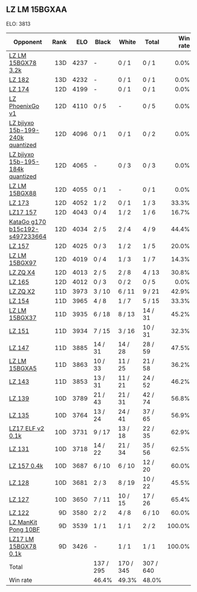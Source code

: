 ## LZ LM 15BGXAA ##

ELO: 3813

Opponent | Rank | ELO | Black | White | Total | Win rate
---------|-----:|----:|-------|-------|-------|-------:
[LZ LM 15BGX78 3.2k](LZ%20LM%2015BGX78%203.2k.md) | 13D | 4237 | - | 0 / 1 | 0 / 1 | 0.0%
[LZ 182](LZ%20182.md) | 13D | 4232 | - | 0 / 1 | 0 / 1 | 0.0%
[LZ 174](LZ%20174.md) | 12D | 4199 | - | 0 / 1 | 0 / 1 | 0.0%
[LZ PhoenixGo v1](LZ%20PhoenixGo%20v1.md) | 12D | 4110 | 0 / 5 | - | 0 / 5 | 0.0%
[LZ bjiyxo 15b-199-240k quantized](LZ%20bjiyxo%2015b-199-240k%20quantized.md) | 12D | 4096 | 0 / 1 | 0 / 1 | 0 / 2 | 0.0%
[LZ bjiyxo 15b-195-184k quantized](LZ%20bjiyxo%2015b-195-184k%20quantized.md) | 12D | 4065 | - | 0 / 3 | 0 / 3 | 0.0%
[LZ LM 15BGX88](LZ%20LM%2015BGX88.md) | 12D | 4055 | 0 / 1 | - | 0 / 1 | 0.0%
[LZ 173](LZ%20173.md) | 12D | 4052 | 1 / 2 | 0 / 1 | 1 / 3 | 33.3%
[LZ17 157](LZ17%20157.md) | 12D | 4043 | 0 / 4 | 1 / 2 | 1 / 6 | 16.7%
[KataGo g170 b15c192-s497233664](KataGo%20g170%20b15c192-s497233664.md) | 12D | 4034 | 2 / 5 | 2 / 4 | 4 / 9 | 44.4%
[LZ 157](LZ%20157.md) | 12D | 4025 | 0 / 3 | 1 / 2 | 1 / 5 | 20.0%
[LZ LM 15BGX97](LZ%20LM%2015BGX97.md) | 12D | 4019 | 0 / 4 | 1 / 3 | 1 / 7 | 14.3%
[LZ ZQ X4](LZ%20ZQ%20X4.md) | 12D | 4013 | 2 / 5 | 2 / 8 | 4 / 13 | 30.8%
[LZ 165](LZ%20165.md) | 12D | 4012 | 0 / 3 | 0 / 2 | 0 / 5 | 0.0%
[LZ ZQ X2](LZ%20ZQ%20X2.md) | 11D | 3973 | 3 / 10 | 6 / 11 | 9 / 21 | 42.9%
[LZ 154](LZ%20154.md) | 11D | 3965 | 4 / 8 | 1 / 7 | 5 / 15 | 33.3%
[LZ LM 15BGX37](LZ%20LM%2015BGX37.md) | 11D | 3935 | 6 / 18 | 8 / 13 | 14 / 31 | 45.2%
[LZ 151](LZ%20151.md) | 11D | 3934 | 7 / 15 | 3 / 16 | 10 / 31 | 32.3%
[LZ 147](LZ%20147.md) | 11D | 3885 | 14 / 31 | 14 / 28 | 28 / 59 | 47.5%
[LZ LM 15BGXA5](LZ%20LM%2015BGXA5.md) | 11D | 3863 | 10 / 33 | 11 / 25 | 21 / 58 | 36.2%
[LZ 143](LZ%20143.md) | 11D | 3853 | 13 / 31 | 11 / 21 | 24 / 52 | 46.2%
[LZ 139](LZ%20139.md) | 10D | 3789 | 21 / 43 | 21 / 31 | 42 / 74 | 56.8%
[LZ 135](LZ%20135.md) | 10D | 3764 | 13 / 24 | 24 / 41 | 37 / 65 | 56.9%
[LZ17 ELF v2 0.1k](LZ17%20ELF%20v2%200.1k.md) | 10D | 3731 | 9 / 17 | 13 / 18 | 22 / 35 | 62.9%
[LZ 131](LZ%20131.md) | 10D | 3718 | 14 / 22 | 21 / 34 | 35 / 56 | 62.5%
[LZ 157 0.4k](LZ%20157%200.4k.md) | 10D | 3687 | 6 / 10 | 6 / 10 | 12 / 20 | 60.0%
[LZ 128](LZ%20128.md) | 10D | 3681 | 2 / 3 | 8 / 19 | 10 / 22 | 45.5%
[LZ 127](LZ%20127.md) | 10D | 3650 | 7 / 11 | 10 / 15 | 17 / 26 | 65.4%
[LZ 122](LZ%20122.md) | 9D | 3580 | 2 / 2 | 4 / 8 | 6 / 10 | 60.0%
[LZ ManKit Pong 10BF](LZ%20ManKit%20Pong%2010BF.md) | 9D | 3539 | 1 / 1 | 1 / 1 | 2 / 2 | 100.0%
[LZ17 LM 15BGX78 0.1k](LZ17%20LM%2015BGX78%200.1k.md) | 9D | 3426 | - | 1 / 1 | 1 / 1 | 100.0%
Total | | | 137 / 295 | 170 / 345 | 307 / 640 | 
Win rate| | | 46.4% | 49.3% | 48.0% | 
